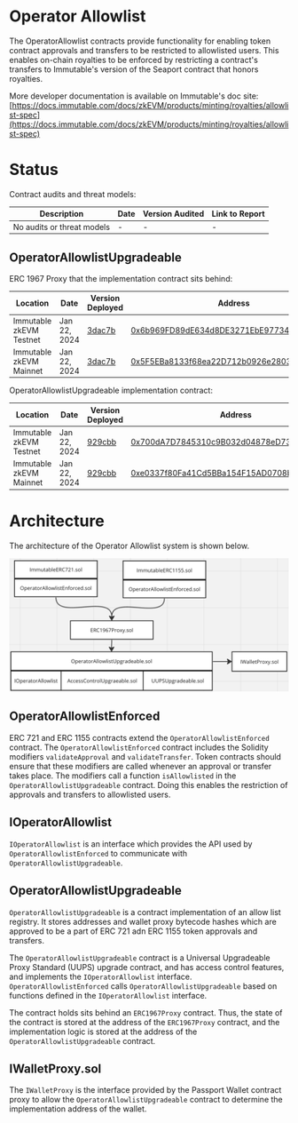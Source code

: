 # Operator Allowlist

The OperatorAllowlist contracts provide functionality for enabling token contract approvals and transfers to be restricted to allowlisted users. This enables on-chain royalties to be enforced by restricting a contract's transfers to Immutable's version of the Seaport contract that honors royalties.

More developer documentation is available on Immutable's doc site: [https://docs.immutable.com/docs/zkEVM/products/minting/royalties/allowlist-spec](https://docs.immutable.com/docs/zkEVM/products/minting/royalties/allowlist-spec)


# Status

Contract audits and threat models:

| Description               | Date             |Version Audited  | Link to Report |
|---------------------------|------------------|-----------------|----------------|
| No audits or threat models | -                | -               | -              |

## OperatorAllowlistUpgradeable
ERC 1967 Proxy that the implementation contract sits behind:

| Location                  | Date             | Version Deployed | Address |
|---------------------------|------------------|------------------|---------|
| Immutable zkEVM Testnet   | Jan 22, 2024     | [3dac7b](https://github.com/OpenZeppelin/openzeppelin-contracts/blob/3dac7bbed7b4c0dbf504180c33e8ed8e350b93eb/contracts/proxy/ERC1967/ERC1967Proxy.sol)     | [0x6b969FD89dE634d8DE3271EbE97734FEFfcd58eE](https://explorer.testnet.immutable.com/address/0x6b969FD89dE634d8DE3271EbE97734FEFfcd58eE)  |
| Immutable zkEVM Mainnet   | Jan 22, 2024 | [3dac7b](https://github.com/OpenZeppelin/openzeppelin-contracts/blob/3dac7bbed7b4c0dbf504180c33e8ed8e350b93eb/contracts/proxy/ERC1967/ERC1967Proxy.sol)      | [0x5F5EBa8133f68ea22D712b0926e2803E78D89221](https://explorer.immutable.com/address/0x5F5EBa8133f68ea22D712b0926e2803E78D89221)       |

OperatorAllowlistUpgradeable implementation contract:

| Location                  | Date             | Version Deployed | Address |
|---------------------------|------------------|------------------|---------|
| Immutable zkEVM Testnet   | Jan 22, 2024     | [929cbb](https://github.com/immutable/contracts/blob/929cbbb9bfabdc854b2c21b1c7a8c7ab396f6676/contracts/allowlist/OperatorAllowlistUpgradeable.sol)     | [0x700dA7D7845310c9B032d04878eD73908b23d805](https://explorer.testnet.immutable.com/address/0x700dA7D7845310c9B032d04878eD73908b23d805)  |
| Immutable zkEVM Mainnet   | Jan 22, 2024 | [929cbb](https://github.com/immutable/contracts/blob/929cbbb9bfabdc854b2c21b1c7a8c7ab396f6676/contracts/allowlist/OperatorAllowlistUpgradeable.sol)    | [0xe0337f80Fa41Cd5BBa154F15AD0708b542bAd17a](https://explorer.immutable.com/address/0xe0337f80Fa41Cd5BBa154F15AD0708b542bAd17a)       |


# Architecture

The architecture of the Operator Allowlist system is shown below. 

![Operator Allowlist Architecture](./oal-architecture.png)

## OperatorAllowlistEnforced

ERC 721 and ERC 1155 contracts extend the `OperatorAllowlistEnforced` contract. The `OperatorAllowlistEnforced` contract includes the Solidity modifiers `validateApproval` and `validateTransfer`. Token contracts should ensure that these modifiers are called whenever an approval or transfer takes place. The modifiers call a function `isAllowlisted` in the `OperatorAllowlistUpgradeable` contract. Doing this enables the restriction of approvals and transfers to allowlisted users.

## IOperatorAllowlist

`IOperatorAllowlist` is an interface which provides the API used by `OperatorAllowlistEnforced` to communicate with `OperatorAllowlistUpgradeable`. 


## OperatorAllowlistUpgradeable

`OperatorAllowlistUpgradeable` is a contract implementation of an allow list registry. It stores addresses and wallet proxy bytecode hashes which are approved to be a part of ERC 721 adn ERC 1155 token approvals and transfers. 

The `OperatorAllowlistUpgradeable` contract is a Universal Upgradeable Proxy Standard (UUPS) upgrade contract, and has access control features, and implements the `IOperatorAllowlist` interface. `OperatorAllowlistEnforced` calls `OperatorAllowlistUpgradeable` based on functions defined in the `IOperatorAllowlist` interface. 

The contract holds sits behind an `ERC1967Proxy` contract. Thus, the state of the contract is stored at the address of the `ERC1967Proxy` contract, and the implementation logic is stored at the address of the `OperatorAllowlistUpgradeable` contract.

## IWalletProxy.sol

The `IWalletProxy` is the interface provided by the Passport Wallet contract proxy to allow the `OperatorAllowlistUpgradeable` contract to determine the implementation address of the wallet. 


